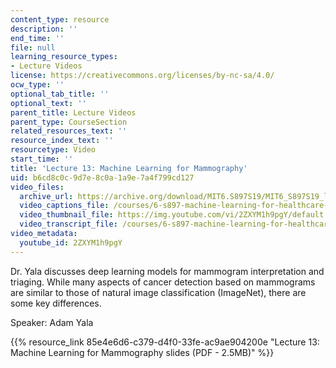 ```yaml
---
content_type: resource
description: ''
end_time: ''
file: null
learning_resource_types:
- Lecture Videos
license: https://creativecommons.org/licenses/by-nc-sa/4.0/
ocw_type: ''
optional_tab_title: ''
optional_text: ''
parent_title: Lecture Videos
parent_type: CourseSection
related_resources_text: ''
resource_index_text: ''
resourcetype: Video
start_time: ''
title: 'Lecture 13: Machine Learning for Mammography'
uid: b6cd8c0c-9d7e-8c0a-1a9e-7a4f799cd127
video_files:
  archive_url: https://archive.org/download/MIT6.S897S19/MIT6_S897S19_lec13_300k.mp4
  video_captions_file: /courses/6-s897-machine-learning-for-healthcare-spring-2019/55ff325c5b225a859893247cd278da13_2ZXYM1h9pgY.vtt
  video_thumbnail_file: https://img.youtube.com/vi/2ZXYM1h9pgY/default.jpg
  video_transcript_file: /courses/6-s897-machine-learning-for-healthcare-spring-2019/6827cbb86b351807d8f7cbd09d995e18_2ZXYM1h9pgY.pdf
video_metadata:
  youtube_id: 2ZXYM1h9pgY
---
```


Dr. Yala discusses deep learning models for mammogram interpretation and triaging. While many aspects of cancer detection based on mammograms are similar to those of natural image classification (ImageNet), there are some key differences.

Speaker: Adam Yala

{{% resource_link 85e4e6d6-c379-d4f0-33fe-ac9ae904200e "Lecture 13: Machine Learning for Mammography slides (PDF - 2.5MB)" %}}

